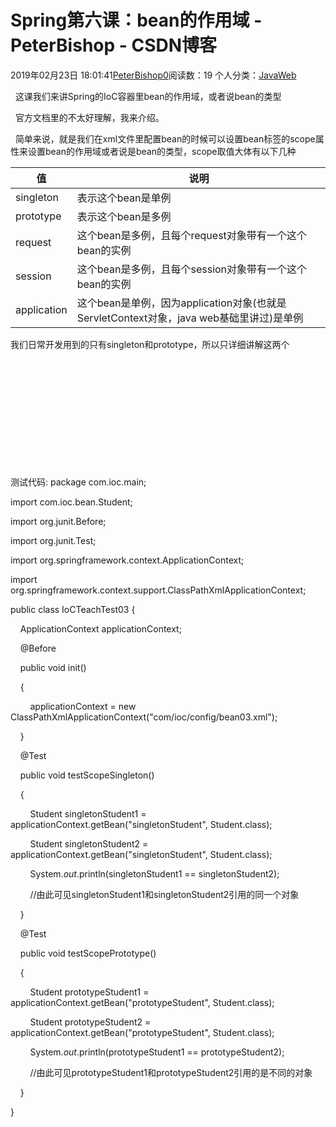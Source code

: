 # Spring第六课：bean的作用域 - PeterBishop - CSDN博客





2019年02月23日 18:01:41[PeterBishop0](https://me.csdn.net/qq_40061421)阅读数：19
个人分类：[JavaWeb](https://blog.csdn.net/qq_40061421/article/category/8534452)









  这课我们来讲Spring的IoC容器里bean的作用域，或者说bean的类型



  官方文档里的不太好理解，我来介绍。

  简单来说，就是我们在xml文件里配置bean的时候可以设置bean标签的scope属性来设置bean的作用域或者说是bean的类型，scope取值大体有以下几种


|值|说明|
|----|----|
|singleton|表示这个bean是单例|
|prototype|表示这个bean是多例|
|request|这个bean是多例，且每个request对象带有一个这个bean的实例|
|session|这个bean是多例，且每个session对象带有一个这个bean的实例|
|application|这个bean是单例，因为application对象(也就是ServletContext对象，java web基础里讲过)是单例|



我们日常开发用到的只有singleton和prototype，所以只详细讲解这两个


<!--

    singleton: 单例bean，这样的bean在IoC对象里只会被创建一次，且是在IoC容器初始化时就会被创建好，在之后的getBean()方法调用时获取的都是同一个对象

               如果不设置scope属性，默认bean是单例bean

-->

<bean id="singletonStudent" class="com.ioc.bean.Student" scope="singleton">

    <property name="id" value="1001"></property>

    <property name="age" value="20"></property>

    <property name="name" value="xiaoye"></property>

</bean>



<!--

    prototype: 多例bean,这样的bean并不会在IoC容器初始化时就被创建，而是每调用一次getBean()方法就会创建一个新的bean实例并返回

               所以每次getBean()获取到的多例bean都不是同一个对象

-->

<bean id="prototypeStudent" class="com.ioc.bean.Student" scope="prototype">

    <property name="id" value="1002"></property>

    <property name="age" value="20"></property>

    <property name="name" value="xiaoming"></property>

</bean>








测试代码:
package com.ioc.main;



import com.ioc.bean.Student;

import org.junit.Before;

import org.junit.Test;

import org.springframework.context.ApplicationContext;

import org.springframework.context.support.ClassPathXmlApplicationContext;



public class IoCTeachTest03 {



    ApplicationContext applicationContext;



    @Before

    public void init()

    {

        applicationContext = new ClassPathXmlApplicationContext("com/ioc/config/bean03.xml");

    }



    @Test

    public void testScopeSingleton()

    {

        Student singletonStudent1 = applicationContext.getBean("singletonStudent", Student.class);

        Student singletonStudent2 = applicationContext.getBean("singletonStudent", Student.class);



        System.*out*.println(singletonStudent1 == singletonStudent2);

        //由此可见singletonStudent1和singletonStudent2引用的同一个对象

    }



    @Test

    public void testScopePrototype()

    {

        Student prototypeStudent1 = applicationContext.getBean("prototypeStudent", Student.class);

        Student prototypeStudent2 = applicationContext.getBean("prototypeStudent", Student.class);



        System.*out*.println(prototypeStudent1 == prototypeStudent2);

        //由此可见prototypeStudent1和prototypeStudent2引用的是不同的对象

    }

}




